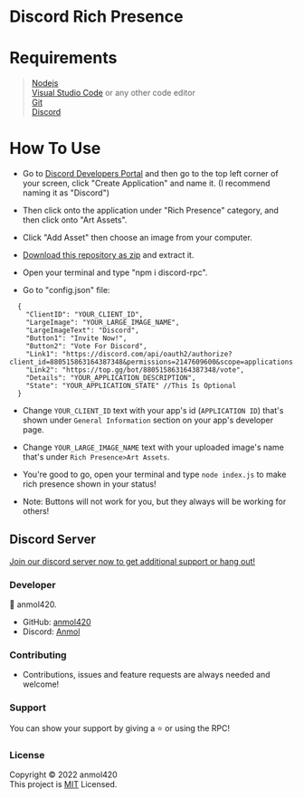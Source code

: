 # Discord Rich Presence

<h1>Requirements</h1>

>[Nodejs](https://nodejs.org/en/download/) <br>
[Visual Studio Code](https://code.visualstudio.com/) or any other code editor <br>
[Git](https://git-scm.com/downloads) <br>
[Discord](https://discord.com/)

<h1>How To Use</h1>

- Go to [Discord Developers Portal](https://discord.com/developers/applications) and then go to the top left corner of your screen, click "Create Application" and name it. (I recommend naming it as "Discord")

- Then click onto the application under "Rich Presence" category, and then click onto "Art Assets".

- Click "Add Asset" then choose an image from your computer.

- [Download this repository as zip](https://github.com/anmol420/Discord-RPC/archive/refs/heads/main.zip) and extract it.

- Open your terminal and type "npm i discord-rpc".

- Go to "config.json" file:
```
  {
    "ClientID": "YOUR_CLIENT_ID",
    "LargeImage": "YOUR_LARGE_IMAGE_NAME", 
    "LargeImageText": "Discord",
    "Button1": "Invite Now!",
    "Button2": "Vote For Discord",
    "Link1": "https://discord.com/api/oauth2/authorize?client_id=880515863164387348&permissions=2147609600&scope=applications.commands%20bot",
    "Link2": "https://top.gg/bot/880515863164387348/vote",
    "Details": "YOUR_APPLICATION_DESCRIPTION",
    "State": "YOUR_APPLICATION_STATE" //This Is Optional
  }
```
- Change `YOUR_CLIENT_ID` text with your app's id (`APPLICATION ID`) that's shown under `General Information` section on your app's developer page.

- Change `YOUR_LARGE_IMAGE_NAME` text with your uploaded image's name that's under `Rich Presence>Art Assets`.

- You're good to go, open your terminal and type `node index.js` to make rich presence shown in your status!

- Note: Buttons will not work for you, but they always will be working for others!

<h2>Discord Server</h2>

[Join our discord server now to get additional support or hang out!](https://discord.gg/QGf3q7e3J5)

<h3>Developer</h3>

👤 anmol420.
- GitHub: [anmol420](https://www.github.com/anmol240)
- Discord: [Anmol](https://www.discord.com/users/875986400649052191)

<h3>Contributing</h3>

- Contributions, issues and feature requests are always needed and welcome!

<h3>Support</h3>

You can show your support by giving a ⭐ or using the RPC!

<h3>License</h3>

Copyright © 2022 anmol420<br>
This project is [MIT](https://en.wikipedia.org/wiki/MIT_License) Licensed.
